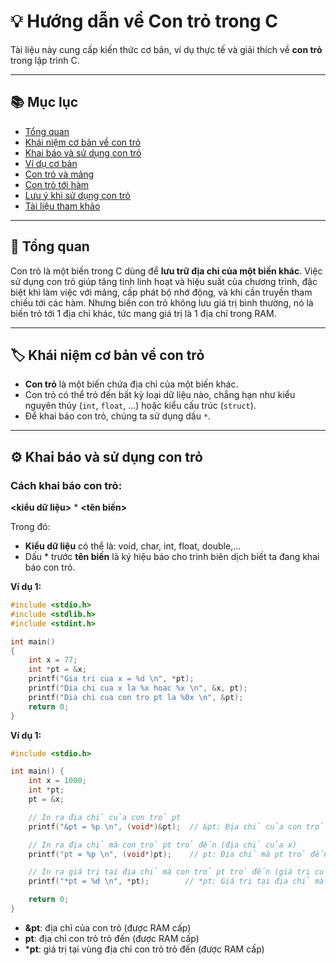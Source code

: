 # 💡 Hướng dẫn về Con trỏ trong C

Tài liệu này cung cấp kiến thức cơ bản, ví dụ thực tế và giải thích về **con trỏ** trong lập trình C.

---

## 📚 Mục lục

- [Tổng quan](#tổng-quan)
- [Khái niệm cơ bản về con trỏ](#khái-niệm-cơ-bản-về-con-trỏ)
- [Khai báo và sử dụng con trỏ](#khai-báo-và-sử-dụng-con-trỏ)
- [Ví dụ cơ bản](#ví-dụ-cơ-bản)
- [Con trỏ và mảng](#con-trỏ-và-mảng)
- [Con trỏ tới hàm](#con-trỏ-tới-hàm)
- [Lưu ý khi sử dụng con trỏ](#lưu-ý-khi-sử-dụng-con-trỏ)
- [Tài liệu tham khảo](#tài-liệu-tham-khảo)

---

## 🧠 Tổng quan

Con trỏ là một biến trong C dùng để **lưu trữ địa chỉ của một biến khác**. Việc sử dụng con trỏ giúp tăng tính linh hoạt và hiệu suất của chương trình, đặc biệt khi làm việc với mảng, cấp phát bộ nhớ động, và khi cần truyền tham chiếu tới các hàm. 
Nhưng biến con trỏ không lưu giá trị bình thường, nó là biến trỏ tới 1 địa chỉ khác, tức mang giá trị là 1 địa chỉ trong RAM.

---

## 🏷️ Khái niệm cơ bản về con trỏ

- **Con trỏ** là một biến chứa địa chỉ của một biến khác.
- Con trỏ có thể trỏ đến bất kỳ loại dữ liệu nào, chẳng hạn như kiểu nguyên thủy (`int`, `float`, ...) hoặc kiểu cấu trúc (`struct`).
- Để khai báo con trỏ, chúng ta sử dụng dấu `*`.

---

## ⚙️ Khai báo và sử dụng con trỏ

### Cách khai báo con trỏ:

**<kiểu dữ liệu>** * **<tên biến>**

Trong đó:

- **Kiểu dữ liệu** có thể là: void, char, int, float, double,...
- Dấu * trước **tên biến** là ký hiệu báo cho trình biên dịch biết ta đang khai báo con trỏ.

**Ví dụ 1:**
```c
#include <stdio.h>
#include <stdlib.h>
#include <stdint.h>

int main()
{
    int x = 77;
    int *pt = &x;
    printf("Gia tri cua x = %d \n", *pt);
    printf("Dia chi cua x la %x hoac %x \n", &x, pt);
    printf("Dia chi cua con tro pt la %0x \n", &pt);
    return 0;
}
```
**Ví dụ 1:**
```c
#include <stdio.h>

int main() {
    int x = 1000;
    int *pt;        
    pt = &x;

    // In ra địa chỉ của con trỏ pt
    printf("&pt = %p \n", (void*)&pt);  // &pt: Địa chỉ của con trỏ pt

    // In ra địa chỉ mà con trỏ pt trỏ đến (địa chỉ của x)
    printf("pt = %p \n", (void*)pt);    // pt: Địa chỉ mà pt trỏ đến (địa chỉ của x)

    // In ra giá trị tại địa chỉ mà con trỏ pt trỏ đến (giá trị của x)
    printf("*pt = %d \n", *pt);        // *pt: Giá trị tại địa chỉ mà pt trỏ đến (giá trị của x)

    return 0;
}
```
- **&pt**: địa chỉ của con trỏ (được RAM cấp)
- **pt**: địa chỉ con trỏ trỏ đến (được RAM cấp)
- ***pt**: giá trị tại vùng địa chỉ con trỏ trỏ đến (được RAM cấp)


